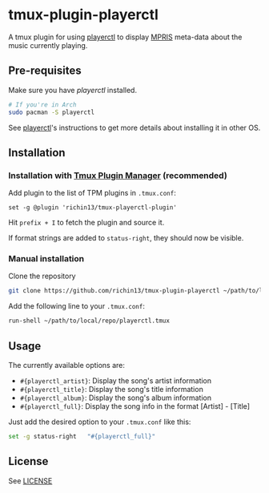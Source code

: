 # tmux-plugin-playerctl

A tmux plugin for using [playerctl](https://github.com/acrisci/playerctl) to display [MPRIS](https://www.freedesktop.org/wiki/Specifications/mpris-spec/) meta-data about the music currently playing.

## Pre-requisites

Make sure you have *playerctl* installed.

```bash
# If you're in Arch
sudo pacman -S playerctl
```

See [playerctl](https://github.com/acrisci/playerctl#installing)'s instructions to get more details about installing it in other OS.

## Installation

### Installation with [Tmux Plugin Manager](https://github.com/tmux-plugins/tpm) (recommended)

Add plugin to the list of TPM plugins in `.tmux.conf`:

```
set -g @plugin 'richin13/tmux-playerctl-plugin'
```

Hit `prefix + I` to fetch the plugin and source it.

If format strings are added to `status-right`, they should now be visible.

### Manual installation

Clone the repository

```bash
git clone https://github.com/richin13/tmux-plugin-playerctl ~/path/to/local/repo
```

Add the following line to your `.tmux.conf`:

```bash
run-shell ~/path/to/local/repo/playerctl.tmux
```


## Usage

The currently available options are:

- `#{playerctl_artist}`: Display the song's artist information
- `#{playerctl_title}`: Display the song's title information
- `#{playerctl_album}`: Display the song's album information
- `#{playerctl_full}`: Display the song info in the format [Artist] - [Title]

Just add the desired option to your `.tmux.conf` like this:

```bash
set -g status-right   "#{playerctl_full}"
```

## License

See [LICENSE](./LICENSE)
